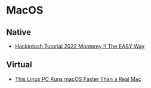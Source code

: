 # MacOS

## Native
- [Hackintosh Tutorial 2022 Monterey !! The EASY Way](https://youtu.be/J1d0AmVFWKM)

## Virtual
- [This Linux PC Runs macOS Faster Than a Real Mac](https://youtu.be/-Otg7JFMuVw)
